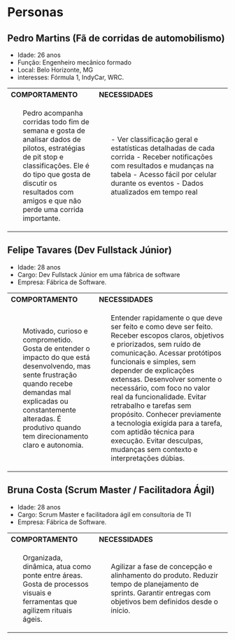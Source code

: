 
# Personas

## **Pedro Martins (Fã de corridas de automobilismo)**
- Idade: 26 anos
- Função: Engenheiro mecânico formado
- Local: Belo Horizonte, MG
- interesses: Fórmula 1, IndyCar, WRC.

<table>
  <tr>
    <th style="width: 40%; text-align: left;">COMPORTAMENTO</th>
    <th style="width: 60%; text-align: left;">NECESSIDADES</th>
  </tr>
  <tr>
    <td>
      <ul>
        Pedro acompanha corridas todo fim de semana e gosta de analisar dados de pilotos, estratégias de pit stop e classificações. Ele é do tipo que gosta de discutir os resultados com amigos e que não perde uma corrida importante.
      </ul>
    </td>
    <td>
      <ul>
        - Ver classificação geral e estatísticas detalhadas de cada corrida
        - Receber notificações com resultados e mudanças na tabela
        - Acesso fácil por celular durante os eventos
        - Dados atualizados em tempo real
      </ul>
    </td>
  </tr>
</table>


## **Felipe Tavares (Dev Fullstack Júnior)**
- Idade: 28 anos
- Cargo: Dev Fullstack Júnior em uma fábrica de software
- Empresa: Fábrica de Software.

<table>
  <tr>
    <th style="width: 40%; text-align: left;">COMPORTAMENTO</th>
    <th style="width: 60%; text-align: left;">NECESSIDADES</th>
  </tr>
  <tr>
    <td>
      <ul>
        Motivado, curioso e comprometido. Gosta de entender o impacto do que está desenvolvendo, mas sente frustração quando recebe demandas mal explicadas ou constantemente alteradas. É produtivo quando tem direcionamento claro e autonomia.
      </ul>
    </td>
    <td>
      <ul>
        Entender rapidamente o que deve ser feito e como deve ser feito. Receber escopos claros, objetivos e priorizados, sem ruído de comunicação. Acessar protótipos funcionais e simples, sem depender de explicações extensas. Desenvolver somente o necessário, com foco no valor real da funcionalidade. Evitar retrabalho e tarefas sem propósito. Conhecer previamente a tecnologia exigida para a tarefa, com aptidão técnica para execução. Evitar desculpas, mudanças sem contexto e interpretações dúbias.
      </ul>
    </td>
  </tr>
</table>


## **Bruna Costa (Scrum Master / Facilitadora Ágil)**
- Idade: 28 anos
- Cargo: Scrum Master e facilitadora ágil em consultoria de TI
- Empresa: Fábrica de Software.
<table>
  <tr>
    <th style="width: 40%; text-align: left;">COMPORTAMENTO</th>
    <th style="width: 60%; text-align: left;">NECESSIDADES</th>
  </tr>
  <tr>
    <td>
      <ul>
        Organizada, dinâmica, atua como ponte entre áreas. Gosta de processos visuais e ferramentas que agilizem rituais ágeis.
      </ul>
    </td>
    <td>
      <ul>
        Agilizar a fase de concepção e alinhamento do produto. Reduzir tempo de planejamento de sprints. Garantir entregas com objetivos bem definidos desde o início.
      </ul>
    </td>
  </tr>
</table>
